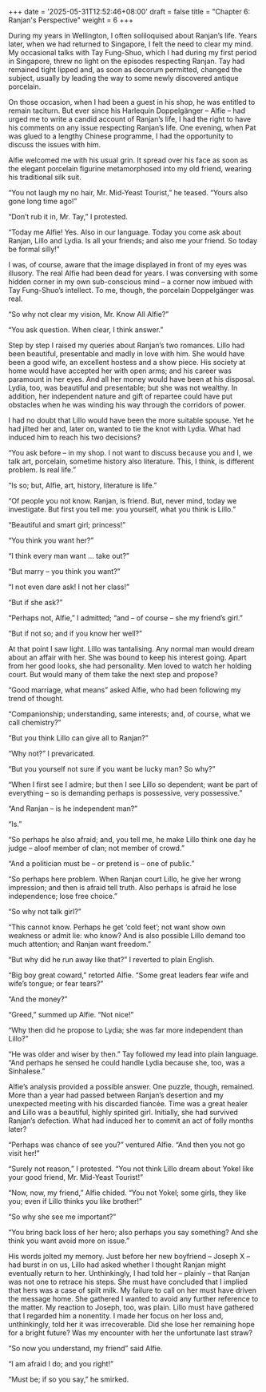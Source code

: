 +++
date = '2025-05-31T12:52:46+08:00'
draft = false
title = "Chapter 6: Ranjan's Perspective"
weight = 6
+++

During my years in Wellington, I often soliloquised about Ranjan’s life. Years later, when we had returned to Singapore, I felt the need to clear my mind. My occasional talks with Tay Fung-Shuo, which I had  during my first period  in Singapore, threw no light on the episodes respecting Ranjan. Tay had remained tight lipped and, as soon as decorum permitted, changed the subject, usually by leading the way to some newly discovered antique porcelain.

On those occasion, when I had been a guest in his shop, he was entitled to remain taciturn. But ever since his Harlequin Doppelgänger – Alfie – had urged me to write a candid account of Ranjan’s life, I had the right to have his comments on any issue respecting Ranjan’s life. One evening, when Pat was glued to a lengthy Chinese programme, I had the opportunity to discuss the issues with him.



Alfie welcomed me with his usual grin. It spread over his face as soon as the elegant porcelain figurine metamorphosed into my old friend, wearing his traditional silk suit.

“You not laugh my no hair, Mr. Mid-Yeast Tourist,” he teased. “Yours also gone long time ago!”

“Don’t rub it in, Mr. Tay,” I protested.

“Today me Alfie! Yes. Also in our language. Today you come  ask about Ranjan, Lillo and Lydia. Is all your friends; and also me your friend. So today be formal  silly!”



I was, of course, aware that the image displayed in front of my eyes was illusory. The real Alfie had been dead for years. I was conversing with some hidden corner in my own sub-conscious mind – a corner now imbued with Tay Fung-Shuo’s intellect. To me, though, the porcelain Doppelgänger was real.

“So why not clear my vision, Mr. Know All Alfie?”

“You ask question. When clear, I think answer.”

Step by step I raised my queries about Ranjan’s two romances. Lillo had been beautiful, presentable and madly in love with him. She would have been a good wife, an excellent hostess and a show piece. His society at home would have accepted her with open arms; and his career was paramount in her eyes.  And all her money would have been at his disposal.  Lydia, too, was beautiful and presentable; but she was not wealthy. In addition, her independent nature and gift of repartee could have put obstacles when he was winding his way through the corridors of power.

I had no doubt that Lillo would have been the more suitable spouse. Yet he had jilted her and, later on, wanted to tie the knot with Lydia. What had induced him to reach his two decisions?



“You ask before – in my shop. I not want to discuss because you and I, we talk art, porcelain, sometime history also literature. This, I think, is different problem. Is real life.”

“Is so; but, Alfie, art, history, literature is life.”

“Of people you not know. Ranjan,  is friend. But, never mind, today we investigate. But first you tell me: you yourself, what you think is Lillo.”

“Beautiful and smart girl; princess!”

“You think you want her?”

“I think every man want … take out?”

“But marry – you think you want?”

“I not even dare ask! I not her class!”

“But if she ask?”

“Perhaps not, Alfie,” I admitted; “and – of course – she my friend’s girl.”

“But if not so; and if you know her well?”



At that point I saw light. Lillo was tantalising. Any normal man would dream about an affair with her. She was bound to keep his interest going. Apart from her good looks, she had personality. Men loved to watch her holding court. But would many of them take the next step and propose?

“Good marriage, what means” asked Alfie, who had been following my trend of thought.

“Companionship; understanding, same interests;   and, of course, what we call chemistry?”

“But you think Lillo can give all to Ranjan?”

“Why not?” I prevaricated.

“But you yourself not sure if you want be lucky man? So why?”

“When I first see I admire; but then I see Lillo so dependent; want be part of everything  –  so is demanding perhaps is possessive, very possessive.”

“And Ranjan – is he independent man?”

“Is.”

“So perhaps he also afraid; and, you tell me, he make Lillo think one day he judge – aloof member of clan; not member of crowd.”

“And a politician must be – or pretend is –  one of public.”

“So perhaps here problem. When Ranjan court Lillo, he give her wrong impression; and then is afraid tell truth. Also perhaps is afraid he lose independence; lose free choice.”

“So why not talk girl?”

“This cannot know. Perhaps he get ‘cold feet’; not want show own weakness or admit lie: who know? And is also possible Lillo demand too much attention; and Ranjan want freedom.”

“But why did he run away like that?” I reverted to plain English.

“Big boy great coward,” retorted Alfie. “Some great leaders  fear wife and wife’s tongue; or fear  tears?”

“And the money?”

“Greed,” summed up Alfie. “Not nice!”

“Why then did he propose to Lydia; she was far more independent than Lillo?”

“He was older and wiser by then.” Tay followed my lead into plain language. “And perhaps he sensed he could handle Lydia because she, too, was a Sinhalese.”

    

Alfie’s analysis provided a possible answer. One puzzle, though, remained. More than a year had passed between Ranjan’s desertion and my unexpected meeting with his discarded fiancée. Time was a great healer and Lillo was a beautiful, highly spirited girl. Initially, she had survived Ranjan’s defection. What had induced her to commit an act of folly months later?

“Perhaps was chance of see you?” ventured Alfie. “And then you not go visit her!”

“Surely not reason,” I protested. “You not think Lillo dream about Yokel like your good friend, Mr. Mid-Yeast Tourist!”

“Now, now, my friend,” Alfie chided. “You not Yokel; some girls, they like you;  even if Lillo thinks you like brother!”

“So why she see me  important?”

“You bring back loss of her hero; also perhaps you say something? And she think you want avoid more on issue.”



His words jolted my memory. Just before her new boyfriend – Joseph X – had burst in on us, Lillo had asked whether I thought Ranjan might eventually return to her. Unthinkingly, I had told her – plainly – that Ranjan was not one to retrace his steps. She must have concluded that I implied that hers was  a case of spilt milk. My failure to call on her must have driven the message home. She gathered I wanted to avoid any further reference to the matter. My reaction to Joseph, too, was plain. Lillo must have gathered that I regarded him a nonentity. I made her focus on her loss and, unthinkingly, told her it was irrecoverable. Did she lose her remaining hope for a bright future? Was my encounter with her the unfortunate last straw?

“So now you understand, my friend” said Alfie.

“I am afraid I do; and you right!”

“Must be; if so you say,” he smirked.

